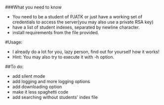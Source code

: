 ###What you need to know
* You need to be a student of PJATK or just have a working set of credentials to access the server(you may also use a private RSA key)
* have a list of student indexes, separated by newline character.
* install requirements from the file provided.


#Usage:
* I already do a lot for you, lazy person, find out for yourself how it works!
* Hint: You may also try to execute it with -h option.


##To do:
* add silent mode
* add logging and more logging options
* add downloading option
* make it less spaghetti code
* add searching without students' index file
